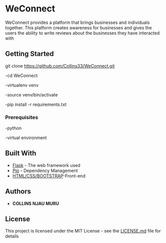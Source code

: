 # WeConnect

WeConnect provides a platform that brings businesses and individuals together. This platform creates awareness for businesses and gives the users the ability to write reviews about the businesses they have interacted with

## Getting Started

git clone https://github.com/Collins33/WeConnect.git

-cd WeConnect

-virtualenv venv

-source venv/bin/activate

-pip install -r requirements.txt

### Prerequisites

-python

-virtual environment

## Built With

* [Flask](http://flask.pocoo.org/) - The web framework used
* [Pip](https://pypi.python.org/pypi/pip) - Dependency Management
* [HTML/CSS/BOOTSTRAP](https://getbootstrap.com/)-Front-end 


 

## Authors

* **COLLINS NJAU MURU** 



## License

This project is licensed under the MIT License - see the [LICENSE.md](LICENSE.md) file for details




